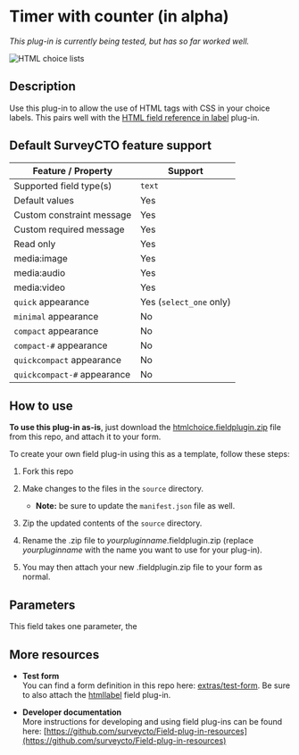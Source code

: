 # Timer with counter (in alpha)

*This plug-in is currently being tested, but has so far worked well.*

![HTML choice lists](extras/preview-images/plain.png)


## Description

Use this plug-in to allow the use of HTML tags with CSS in your choice labels. This pairs well with the [HTML field reference in label](https://github.com/SurveyCTO-field-plug-ins/HTML-field-reference-in-label) plug-in.

## Default SurveyCTO feature support

| Feature / Property | Support |
| --- | --- |
| Supported field type(s) | `text`|
| Default values | Yes |
| Custom constraint message | Yes |
| Custom required message | Yes |
| Read only | Yes |
| media:image | Yes |
| media:audio | Yes |
| media:video | Yes |
| `quick` appearance | Yes (`select_one` only) |
| `minimal` appearance | No |
| `compact` appearance | No |
| `compact-#` appearance | No |
| `quickcompact` appearance | No |
| `quickcompact-#` appearance | No |

## How to use

**To use this plug-in as-is**, just download the [htmlchoice.fieldplugin.zip](htmlchoice.fieldplugin.zip) file from this repo, and attach it to your form.

To create your own field plug-in using this as a template, follow these steps:

1. Fork this repo
1. Make changes to the files in the `source` directory.

    * **Note:** be sure to update the `manifest.json` file as well.

1. Zip the updated contents of the `source` directory.
1. Rename the .zip file to *yourpluginname*.fieldplugin.zip (replace *yourpluginname* with the name you want to use for your plug-in).
1. You may then attach your new .fieldplugin.zip file to your form as normal.

## Parameters

This field takes one parameter, the 

## More resources

* **Test form**  
You can find a form definition in this repo here: [extras/test-form](extras/test-form). Be sure to also attach the [htmllabel](https://github.com/SurveyCTO-field-plug-ins/HTML-field-reference-in-label/blob/master/htmllabel.fieldplugin.zip) field plug-in.

* **Developer documentation**  
More instructions for developing and using field plug-ins can be found here: [https://github.com/surveycto/Field-plug-in-resources](https://github.com/surveycto/Field-plug-in-resources)